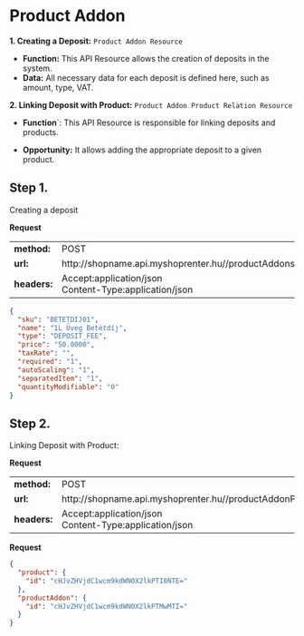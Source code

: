 # Product Addon

**1. Creating a Deposit:** `Product Addon Resource`<br>
- **Function:**  This API Resource allows the creation of deposits in the system.
- **Data:** All necessary data for each deposit is defined here, such as amount, type, VAT.<br>

**2. Linking Deposit with Product:** `Product Addon Product Relation Resource`<br>

- **Function**`: This API Resource is responsible for linking deposits and products.

- **Opportunity:** It allows adding the appropriate deposit to a given product.<br>

## Step 1.

Creating a deposit

**Request**

<table>
  <tr>
    <td><b>method:</b></td>
    <td>POST</td>
  </tr>
  <tr>
    <td><b>url:</b></td>
    <td>http://shopname.api.myshoprenter.hu//productAddons</td>
  </tr>
  <tr>
    <td><b>headers:</b></td>
    <td>
        Accept:application/json<br>
        Content-Type:application/json
    </td>
  </tr>
</table>

```json
{
  "sku": "BETETDIJ01",
  "name": "1L Üveg Betétdíj",
  "type": "DEPOSIT_FEE",
  "price": "50.0000",
  "taxRate": "",
  "required": "1",
  "autoScaling": "1",
  "separatedItem": "1",
  "quantityModifiable": "0"
}
```


## Step 2.

Linking Deposit with Product:

**Request**

<table>
  <tr>
    <td><b>method:</b></td>
    <td>POST</td>
  </tr>
  <tr>
    <td><b>url:</b></td>
    <td>http://shopname.api.myshoprenter.hu//productAddonProductRelations/cmVsYXRlZFByb2R1Y3QtcHJvZHVjdF9pZD0yNDUxJnJlbGF0ZWRfaWQ9MzAxMg==</td>
  </tr>
  <tr>
    <td><b>headers:</b></td>
    <td>
        Accept:application/json<br>
        Content-Type:application/json
    </td>
  </tr>
</table>

**Request**

```json
{
  "product": {
    "id": "cHJvZHVjdC1wcm9kdWN0X2lkPTI0NTE="
  },
  "productAddon": {
    "id": "cHJvZHVjdC1wcm9kdWN0X2lkPTMwMTI="
  }
}
```